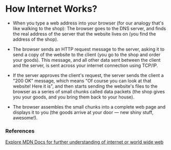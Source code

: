 # How Internet Works?

* When you type a web address into your browser (for our analogy that's like walking to the shop):
The browser goes to the DNS server, and finds the real address of the server that the website lives on (you find the address of the shop).

* The browser sends an HTTP request message to the server, asking it to send a copy of the website to the client (you go to the shop and order your goods). This message, and all other data sent between the client and the server, is sent across your internet connection using TCP/IP.

* If the server approves the client's request, the server sends the client a "200 OK" message, which means "Of course you can look at that website! Here it is", and then starts sending the website's files to the browser as a series of small chunks called data packets (the shop gives you your goods, and you bring them back to your house).

* The browser assembles the small chunks into a complete web page and displays it to you (the goods arrive at your door — new shiny stuff, awesome!).

### References
[Explore MDN Docs for further understanding of internet or world wide web](https://developer.mozilla.org/en-US/docs/Learn/Common_questions/Web_mechanics/How_does_the_Internet_work)
